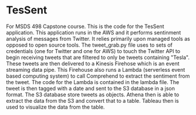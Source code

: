 # TesSent
For MSDS 498 Capstone course. This is the code for the TesSent application. This application runs in the AWS and it performs sentinment analysis of messages from Twitter. It relies primarily upon managed tools as opposed to open source tools. The tweet_grab.py file uses to sets of credentials (one for Twitter and one for AWS) to touch the Twitter API to begin receiving tweets that are filtered to only be tweets containing "Tesla". These tweets are then delivered to a Kinesis Firehose which is an event streaming data pipe. This Firehouse also runs a Lambda (serverless event based computing system) to call Comprehend to extract the sentiment from the tweet. The code for the Lambda is contained in the lambda file. The tweet is then tagged with a date and sent to the S3 database in a json format. The S3 database store tweets as objects. Athena then is able to extract the data from the S3 and convert that to a table. Tableau then is used to visualize the data from the table.
